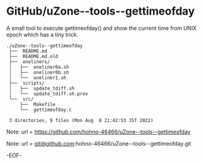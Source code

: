 # GitHub/uZone--tools--gettimeofday

A small tool to execute gettimeofday() and show the current time from UNIX epoch which has a tiny trick.

    ./uZone--tools--gettimeofday
     ├──  README.md
     ├──  README.md.old
     ├──  oneliners/
     │   ├──  oneliner0a.sh
     │   ├──  oneliner0b.sh
     │   └──  oneliner1.sh
     ├──  scripts/
     │   ├──  update_tdiff.sh
     │   └──  update_tdiff.sh.prev
     └──  src/
         ├──  Makefile
         └──  gettimeofday.c
     
     3 directories, 9 files (Mon Aug  8 21:42:53 JST 2022)


Note: url = https://github.com/hohno-46466/uZone--tools--gettimeofday

Note: url = git@github.com:hohno-46466/uZone--tools--gettimeofday.git

-EOF-

